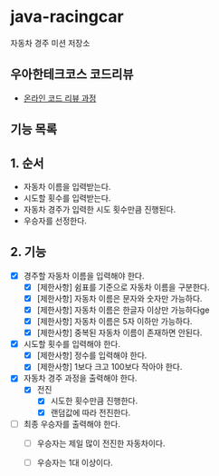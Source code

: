 # java-racingcar

자동차 경주 미션 저장소

## 우아한테크코스 코드리뷰

- [온라인 코드 리뷰 과정](https://github.com/woowacourse/woowacourse-docs/blob/master/maincourse/README.md)



## 기능 목록

## 1. 순서

- 자동차 이름을 입력받는다.
- 시도할 횟수를 입력받는다.
- 자동차 경주가 입력한 시도 횟수만큼 진행된다.
- 우승자를 선정한다.


## 2. 기능
  - [x] 경주할 자동차 이름을 입력해야 한다.
    - [x] [제한사항] 쉼표를 기준으로 자동차 이름을 구분한다.
    - [x] [제한사항] 자동차 이름은 문자와 숫자만 가능하다.
    - [x] [제한사항] 자동차 이름은 한글자 이상만 가능하다ge
    - [x] [제한사항] 자동차 이름은 5자 이하만 가능하다.
    - [x] [제한사항] 중복된 자동차 이름이 존재하면 안된다.
  - [x] 시도할 횟수를 입력해야 한다.
    - [x] [제한사항] 정수를 입력해야 한다.
    - [x] [제한사항] 1보다 크고 100보다 작아야 한다.
  - [x] 자동차 경주 과정을 출력해야 한다.
    - [x] 전진
      - [x] 시도한 횟수만큼 진행한다.
      - [x] 랜덤값에 따라 전진한다.
  - [ ] 최종 우승자를 출력해야 한다.
    - [ ] 우승자는 제일 많이 전진한 자동차이다.
    - [ ] 우승자는 1대 이상이다.

